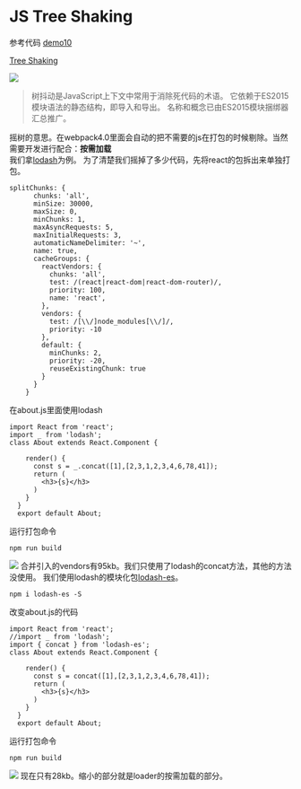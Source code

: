# JS Tree Shaking 
参考代码 [demo10](https://github.com/yunyi1895/webpack4/tree/master/demo10)<br>

[Tree Shaking](https://webpack.js.org/guides/tree-shaking/#root)

![](https://user-gold-cdn.xitu.io/2019/5/26/16af2c8cd610ab6b?w=1506&h=370&f=png&s=301709)
> 树抖动是JavaScript上下文中常用于消除死代码的术语。
它依赖于ES2015模块语法的静态结构，即导入和导出。
名称和概念已由ES2015模块捆绑器汇总推广。

摇树的意思。在webpack4.0里面会自动的把不需要的js在打包的时候剔除。当然需要开发进行配合：**按需加载**<br>
我们拿[lodash](https://github.com/lodash/lodash)为例。
为了清楚我们摇掉了多少代码，先将react的包拆出来单独打包。
```
splitChunks: {
      chunks: 'all',
      minSize: 30000,
      maxSize: 0,
      minChunks: 1,
      maxAsyncRequests: 5,
      maxInitialRequests: 3,
      automaticNameDelimiter: '~',
      name: true,
      cacheGroups: {
        reactVendors: {
          chunks: 'all',
          test: /(react|react-dom|react-dom-router)/,
          priority: 100,
          name: 'react',
        },
        vendors: {
          test: /[\\/]node_modules[\\/]/,
          priority: -10
        },
        default: {
          minChunks: 2,
          priority: -20,
          reuseExistingChunk: true
        }
      }
    }
```
在about.js里面使用lodash
```
import React from 'react';
import _ from 'lodash';
class About extends React.Component {

    render() {
      const s = _.concat([1],[2,3,1,2,3,4,6,78,41]);
      return (
        <h3>{s}</h3>
      )
    }
  }
  export default About;
```
运行打包命令
```
npm run build
```

![](https://user-gold-cdn.xitu.io/2019/5/26/16af2c63544fb76b?w=1376&h=322&f=png&s=474070)
合并引入的vendors有95kb。我们只使用了lodash的concat方法，其他的方法没使用。
我们使用lodash的模块化包[lodash-es](https://www.npmjs.com/package/lodash-es)。
```
npm i lodash-es -S
```
改变about.js的代码
```
import React from 'react';
//import _ from 'lodash';
import { concat } from 'lodash-es';
class About extends React.Component {

    render() {
      const s = concat([1],[2,3,1,2,3,4,6,78,41]);
      return (
        <h3>{s}</h3>
      )
    }
  }
  export default About;
```
运行打包命令
```
npm run build
```

![](https://user-gold-cdn.xitu.io/2019/5/26/16af2ce4c66e76c9?w=1394&h=216&f=png&s=383781)
现在只有28kb。缩小的部分就是loader的按需加载的部分。
